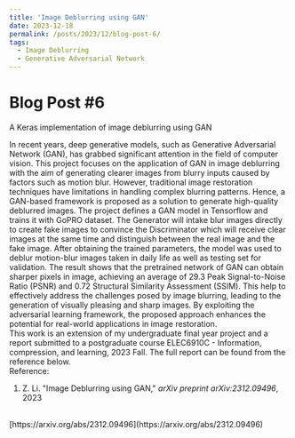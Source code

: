 ```yaml
---
title: 'Image Deblurring using GAN'
date: 2023-12-18
permalink: /posts/2023/12/blog-post-6/
tags:
  - Image Deblurring
  - Generative Adversarial Network
---
```


Blog Post #6
======
A Keras implementation of image deblurring using GAN


In recent years, deep generative models, such as Generative Adversarial Network (GAN), has grabbed significant attention in the field of computer vision. This project focuses on the application of GAN in image deblurring with the aim of generating clearer images from blurry inputs caused by factors such as motion blur. However, traditional image restoration techniques have limitations in handling complex blurring patterns. Hence, a GAN-based framework is proposed as a solution to generate high-quality deblurred images. The project defines a GAN model in Tensorflow and trains it with GoPRO dataset. The Generator will intake blur images directly to create fake images to convince the Discriminator which will receive clear images at the same time and distinguish between the real image and the fake image. After obtaining the trained parameters, the model was used to deblur motion-blur images taken in daily life as well as testing set for validation. The result shows that the pretrained network of GAN can obtain sharper pixels in image, achieving an average of 29.3 Peak Signal-to-Noise Ratio (PSNR) and 0.72 Structural Similarity Assessment (SSIM). This help to effectively address the challenges posed by image blurring, leading to the generation of visually pleasing and sharp images. By exploiting the adversarial learning framework, the proposed approach enhances the potential for real-world applications in image restoration. 
<br>
This work is an extension of my undergraduate final year project and a report submitted to a postgraduate course ELEC6910C - Information, compression, and learning, 2023 Fall. The full report can be found from the reference below. 
<br>
Reference:
<br>
1.  Z. Li. "Image Deblurring using GAN," <i>arXiv preprint arXiv:2312.09496</i>, 2023
<br>
[https://arxiv.org/abs/2312.09496](https://arxiv.org/abs/2312.09496)

